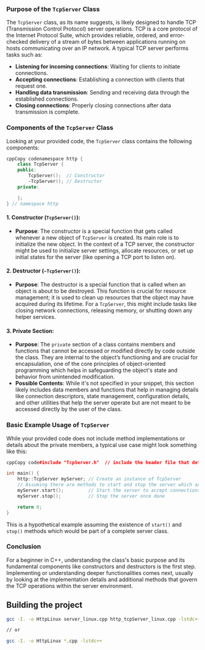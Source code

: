 ### Purpose of the `TcpServer` Class

The `TcpServer` class, as its name suggests, is likely designed to handle TCP (Transmission Control Protocol) server operations. TCP is a core protocol of the Internet Protocol Suite, which provides reliable, ordered, and error-checked delivery of a stream of bytes between applications running on hosts communicating over an IP network. A typical TCP server performs tasks such as:

- **Listening for incoming connections**: Waiting for clients to initiate connections.
- **Accepting connections**: Establishing a connection with clients that request one.
- **Handling data transmission**: Sending and receiving data through the established connections.
- **Closing connections**: Properly closing connections after data transmission is complete.

### Components of the `TcpServer` Class

Looking at your provided code, the `TcpServer` class contains the following components:

```cpp
cppCopy codenamespace http {
    class TcpServer {
    public:
        TcpServer();  // Constructor
        ~TcpServer(); // Destructor
    private:

    };
} // namespace http
```

#### 1. **Constructor (`TcpServer()`)**:

- **Purpose**: The constructor is a special function that gets called whenever a new object of `TcpServer` is created. Its main role is to initialize the new object. In the context of a TCP server, the constructor might be used to initialize server settings, allocate resources, or set up initial states for the server (like opening a TCP port to listen on).

#### 2. **Destructor (`~TcpServer()`)**:

- **Purpose**: The destructor is a special function that is called when an object is about to be destroyed. This function is crucial for resource management; it is used to clean up resources that the object may have acquired during its lifetime. For a `TcpServer`, this might include tasks like closing network connections, releasing memory, or shutting down any helper services.

#### 3. **Private Section**:

- **Purpose**: The `private` section of a class contains members and functions that cannot be accessed or modified directly by code outside the class. They are internal to the object’s functioning and are crucial for encapsulation, one of the core principles of object-oriented programming which helps in safeguarding the object's state and behavior from unintended modification.
- **Possible Contents**: While it's not specified in your snippet, this section likely includes data members and functions that help in managing details like connection descriptors, state management, configuration details, and other utilities that help the server operate but are not meant to be accessed directly by the user of the class.

### Basic Example Usage of `TcpServer`

While your provided code does not include method implementations or details about the private members, a typical use case might look something like this:

```cpp
cppCopy code#include "TcpServer.h"  // include the header file that defines the TcpServer class

int main() {
    http::TcpServer myServer; // Create an instance of TcpServer
    // Assuming there are methods to start and stop the server which are not defined in the snippet.
    myServer.start();         // Start the server to accept connections
    myServer.stop();          // Stop the server once done

    return 0;
}
```

This is a hypothetical example assuming the existence of `start()` and `stop()` methods which would be part of a complete server class.

### Conclusion

For a beginner in C++, understanding the class's basic purpose and its fundamental components like constructors and destructors is the first step. Implementing or understanding deeper functionalities comes next, usually by looking at the implementation details and additional methods that govern the TCP operations within the server environment.

## Building the project

```bash
gcc -I. -o HttpLinux server_linux.cpp http_tcpServer_linux.cpp -lstdc++

// or

gcc -I. -o HttpLinux *.cpp -lstdc++
```
